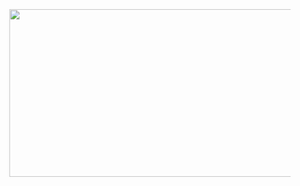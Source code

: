 <div align="center">
  <img src="https://media.giphy.com/media/lNY0a9aJgFcCaDn1nw/giphy.gif" width="600" height="300"/>
</div>
